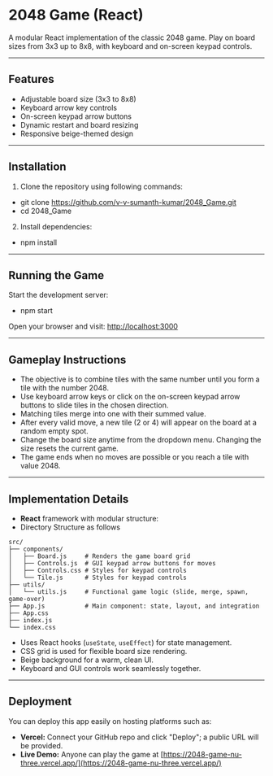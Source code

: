 # 2048 Game (React)

A modular React implementation of the classic 2048 game. Play on board sizes from 3x3 up to 8x8, with keyboard and on-screen keypad controls.

---

## Features

- Adjustable board size (3x3 to 8x8)
- Keyboard arrow key controls
- On-screen keypad arrow buttons
- Dynamic restart and board resizing
- Responsive beige-themed design
---

## Installation

1. Clone the repository using following commands:
 - git clone https://github.com/v-v-sumanth-kumar/2048_Game.git
 - cd 2048_Game


2. Install dependencies:
 - npm install


---

## Running the Game

Start the development server:
 - npm start

Open your browser and visit: [http://localhost:3000](http://localhost:3000)

---

## Gameplay Instructions

- The objective is to combine tiles with the same number until you form a tile with the number 2048.
- Use keyboard arrow keys or click on the on-screen keypad arrow buttons to slide tiles in the chosen direction.
- Matching tiles merge into one with their summed value.
- After every valid move, a new tile (2 or 4) will appear on the board at a random empty spot.
- Change the board size anytime from the dropdown menu. Changing the size resets the current game.
- The game ends when no moves are possible or you reach a tile with value 2048.

---

## Implementation Details

- **React** framework with modular structure:
- Directory Structure as follows

```
src/
├── components/
│   ├── Board.js     # Renders the game board grid
│   ├── Controls.js  # GUI keypad arrow buttons for moves
│   ├── Controls.css # Styles for keypad controls
│   └── Tile.js      # Styles for keypad controls
├── utils/
│   └── utils.js     # Functional game logic (slide, merge, spawn, game-over)
├── App.js           # Main component: state, layout, and integration
├── App.css
├── index.js
└── index.css
```



- Uses React hooks (`useState`, `useEffect`) for state management.
- CSS grid is used for flexible board size rendering.
- Beige background for a warm, clean UI.
- Keyboard and GUI controls work seamlessly together.

---

## Deployment

You can deploy this app easily on hosting platforms such as:

- **Vercel:** Connect your GitHub repo and click "Deploy"; a public URL will be provided.
- **Live Demo:** Anyone can play the game at [https://2048-game-nu-three.vercel.app/](https://2048-game-nu-three.vercel.app/)

